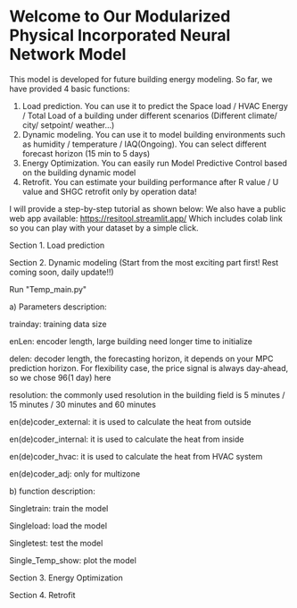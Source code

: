 # Welcome to Our Modularized Physical Incorporated Neural Network Model
This model is developed for future building energy modeling.
So far, we have provided 4 basic functions:
1) Load prediction. You can use it to predict the Space load / HVAC Energy / Total Load of a building under different scenarios (Different climate/ city/ setpoint/ weather...)
2) Dynamic modeling. You can use it to model building environments such as humidity / temperature / IAQ(Ongoing). You can select different forecast horizon (15 min to 5 days) 
3) Energy Optimization. You can easily run Model Predictive Control based on the building dynamic model
4) Retrofit. You can estimate your building performance after R value / U value and SHGC retrofit only by operation data! 

I will provide a step-by-step tutorial as shown below:
We also have a public web app available: https://resitool.streamlit.app/ Which includes colab link so you can play with your dataset by a simple click. 

Section 1. Load prediction

Section 2. Dynamic modeling (Start from the most exciting part first! Rest coming soon, daily update!!)

Run "Temp_main.py"

a) Parameters description:

trainday: training data size

enLen: encoder length, large building need longer time to initialize

delen: decoder length, the forecasting horizon, it depends on your MPC prediction horizon. For flexibility case, the price signal is always day-ahead, so we chose 96(1 day) here

resolution: the commonly used resolution in the building field is 5 minutes / 15 minutes / 30 minutes and 60 minutes

en(de)coder_external: it is used to calculate the heat from outside

en(de)coder_internal: it is used to calculate the heat from inside

en(de)coder_hvac: it is used to calculate the heat from HVAC system

en(de)coder_adj: only for multizone

b) function description:

Singletrain: train the model

Singleload: load the model

Singletest: test the model

Single_Temp_show: plot the model


Section 3. Energy Optimization

Section 4. Retrofit
